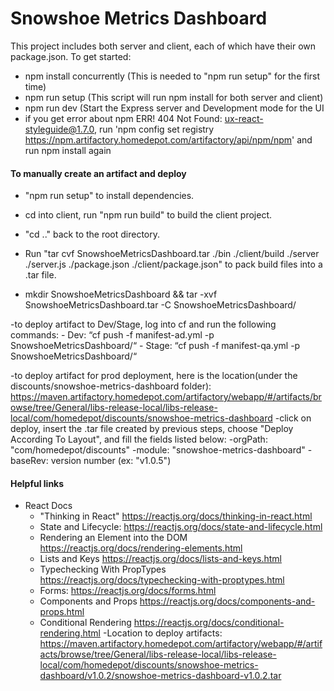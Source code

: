 # Snowshoe Metrics Dashboard

This project includes both server and client, each of which have their own package.json. To get started:

- npm install concurrently (This is needed to "npm run setup" for the first time)
- npm run setup (This script will run npm install for both server and client)
- npm run dev (Start the Express server and Development mode for the UI
- if you get error about npm ERR! 404 Not Found: ux-react-styleguide@1.7.0, run 'npm config set registry https://npm.artifactory.homedepot.com/artifactory/api/npm/npm' and run npm install again

#### To manually create an artifact and deploy
- "npm run setup"  to install dependencies.
- cd into client, run "npm run build" to build the client project.
- "cd .." back to the root directory.
- Run "tar cvf SnowshoeMetricsDashboard.tar ./bin ./client/build ./server ./server.js ./package.json ./client/package.json" to pack build files into a .tar file.

- mkdir SnowshoeMetricsDashboard && tar -xvf SnowshoeMetricsDashboard.tar -C SnowshoeMetricsDashboard/

-to deploy artifact to Dev/Stage, log into cf and run the following commands:
    - Dev: “cf push -f manifest-ad.yml -p SnowshoeMetricsDashboard/“
    - Stage: “cf push -f manifest-qa.yml -p SnowshoeMetricsDashboard/“

-to deploy artifact for prod deployment, here is the location(under the discounts/snowshoe-metrics-dashboard folder): https://maven.artifactory.homedepot.com/artifactory/webapp/#/artifacts/browse/tree/General/libs-release-local/libs-release-local/com/homedepot/discounts/snowshoe-metrics-dashboard
-click on deploy, insert the .tar file created by previous steps, choose "Deploy According To Layout", and fill the fields listed below:
    -orgPath: "com/homedepot/discounts"
    -module: "snowshoe-metrics-dashboard"
    -baseRev: version number (ex: "v1.0.5")

#### Helpful links
- React Docs
    - "Thinking in React" https://reactjs.org/docs/thinking-in-react.html
    - State and Lifecycle: https://reactjs.org/docs/state-and-lifecycle.html
    - Rendering an Element into the DOM https://reactjs.org/docs/rendering-elements.html
    - Lists and Keys https://reactjs.org/docs/lists-and-keys.html
    - Typechecking With PropTypes https://reactjs.org/docs/typechecking-with-proptypes.html
    - Forms: https://reactjs.org/docs/forms.html
    - Components and Props https://reactjs.org/docs/components-and-props.html
    - Conditional Rendering https://reactjs.org/docs/conditional-rendering.html
    -Location to deploy artifacts: https://maven.artifactory.homedepot.com/artifactory/webapp/#/artifacts/browse/tree/General/libs-release-local/libs-release-local/com/homedepot/discounts/snowshoe-metrics-dashboard/v1.0.2/snowshoe-metrics-dashboard-v1.0.2.tar
